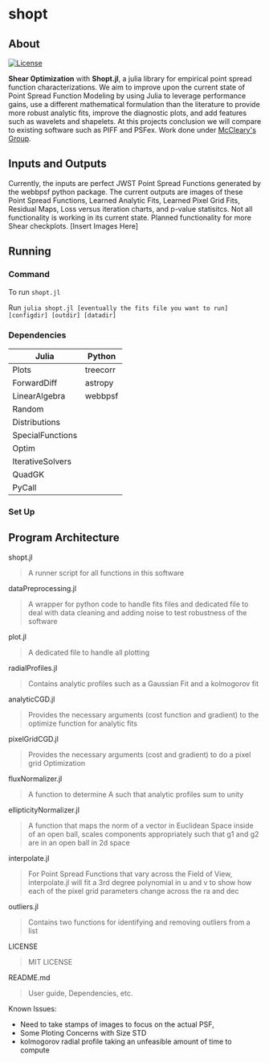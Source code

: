 # shopt
## About
 [![License](https://github.com/EdwardBerman/shopt)](https://github.com/EdwardBerman/shopt/blob/main/LICENSE)

**Shear Optimization** with **Shopt.jl**, a julia library for empirical point spread function characterizations. We aim to improve upon the current state of Point Spread Function Modeling by using Julia to leverage performance gains, use a different mathematical formulation than the literature to provide more robust analytic fits, improve the diagnostic plots, and add features such as wavelets and shapelets. At this projects conclusion we will compare to existing software such as PIFF and PSFex. Work done under [McCleary's Group](https://github.com/mcclearyj).

## Inputs and Outputs
Currently, the inputs are perfect JWST Point Spread Functions generated by the webbpsf python package. The current outputs are images of these Point Spread Functions, Learned Analytic Fits, Learned Pixel Grid Fits, Residual Maps, Loss versus iteration charts, and p-value statisitcs. Not all functionality is working in its current state. Planned functionality for more Shear checkplots.
[Insert Images Here]

## Running
### Command
To run `shopt.jl`

Run ```julia shopt.jl [eventually the fits file you want to run] [configdir] [outdir] [datadir]```

### Dependencies
| Julia            | Python   |
|------------------|----------|
| Plots            | treecorr |  
| ForwardDiff      | astropy  |  
| LinearAlgebra    | webbpsf  |  
| Random           |          |  
| Distributions    |          |  
| SpecialFunctions |          |  
| Optim            |          |  
| IterativeSolvers |          |  
| QuadGK           |          |  
| PyCall           |          |   
### Set Up

## Program Architecture

shopt.jl 
> A runner script for all functions in this software

dataPreprocessing.jl
> A wrapper for python code to handle fits files and dedicated file to deal with data cleaning and adding noise to test robustness of the software

plot.jl 
> A dedicated file to handle all plotting

radialProfiles.jl 
> Contains analytic profiles such as a Gaussian Fit and a kolmogorov fit

analyticCGD.jl 
> Provides the necessary arguments (cost function and gradient) to the optimize function for analytic fits 

pixelGridCGD.jl 
> Provides the necessary arguments (cost and gradient) to do a pixel grid Optimization

fluxNormalizer.jl 
> A function to determine A such that analytic profiles sum to unity

ellipticityNormalizer.jl 
> A function that maps the norm of a vector in Euclidean Space inside of an open ball, scales components appropriately such that g1 and g2 are in an open ball in 2d space

interpolate.jl 
> For Point Spread Functions that vary across the Field of View, interpolate.jl will fit a 3rd degree polynomial in u and v to show how each of the pixel grid parameters change across the ra and dec

outliers.jl 
> Contains two functions for identifying and removing outliers from a list

LICENSE
> MIT LICENSE

README.md
> User guide, Dependencies, etc.


Known Issues: 
+ Need to take stamps of images to focus on the actual PSF, 
+ Some Ploting Concerns with Size STD 
+ kolmogorov radial profile taking an unfeasible amount of time to compute
